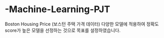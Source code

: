 # -Machine-Learning-PJT
Boston Housing Price (보스턴 주택 가격 데이터) 
다양한 모델에 적용하여 정확도 score가 높은 모델을 선정하는 것으로 목표를 설정하였습니다.
